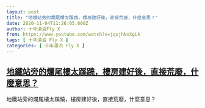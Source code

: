 ```yaml
---
layout: post
title: "地鐵站旁的爛尾樓太蹊蹺，樓房建好後，直接荒廢，什麼意思？"
date: 2020-11-04T11:26:05.000Z
author: 十年漂泊Fly X
from: https://www.youtube.com/watch?v=jqsjhNxXgLk
tags: [ 十年漂泊 Fly X ]
categories: [ 十年漂泊 Fly X ]
---
```

<!--1604489165000-->
[地鐵站旁的爛尾樓太蹊蹺，樓房建好後，直接荒廢，什麼意思？](https://www.youtube.com/watch?v=jqsjhNxXgLk)
------

<div>
地鐵站旁的爛尾樓太蹊蹺，樓房建好後，直接荒廢，什麼意思？
</div>
